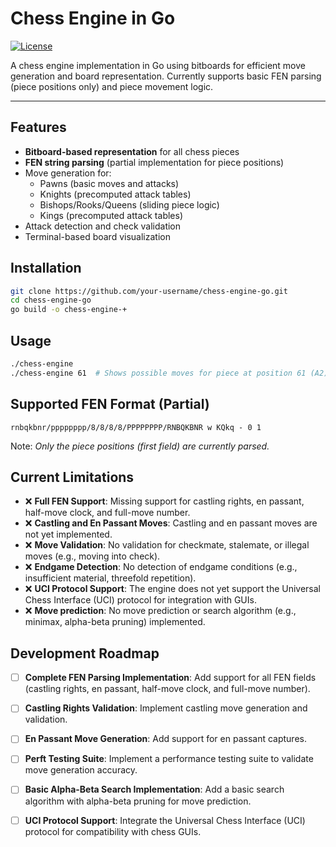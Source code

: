 # Chess Engine in Go
[![License](https://img.shields.io/badge/license-MIT-blue.svg)](LICENSE)

A chess engine implementation in Go using bitboards for efficient move generation and board representation. Currently supports basic FEN parsing (piece positions only) and piece movement logic.

---

## Features

- **Bitboard-based representation** for all chess pieces
- **FEN string parsing** (partial implementation for piece positions)
- Move generation for:
  - Pawns (basic moves and attacks)
  - Knights (precomputed attack tables)
  - Bishops/Rooks/Queens (sliding piece logic)
  - Kings (precomputed attack tables)
- Attack detection and check validation
- Terminal-based board visualization

## Installation

```bash
git clone https://github.com/your-username/chess-engine-go.git
cd chess-engine-go
go build -o chess-engine-+
```

## Usage
```bash
./chess-engine
./chess-engine 61  # Shows possible moves for piece at position 61 (A2)
```

## Supported FEN Format (Partial)
```
rnbqkbnr/pppppppp/8/8/8/8/PPPPPPPP/RNBQKBNR w KQkq - 0 1
```
Note: *Only the piece positions (first field) are currently parsed.*

## Current Limitations

- ❌ **Full FEN Support**: Missing support for castling rights, en passant, half-move clock, and full-move number.
- ❌ **Castling and En Passant Moves**: Castling and en passant moves are not yet implemented.
- ❌ **Move Validation**: No validation for checkmate, stalemate, or illegal moves (e.g., moving into check).
- ❌ **Endgame Detection**: No detection of endgame conditions (e.g., insufficient material, threefold repetition).
- ❌ **UCI Protocol Support**: The engine does not yet support the Universal Chess Interface (UCI) protocol for integration with GUIs.
- ❌ **Move prediction**: No move prediction or search algorithm (e.g., minimax, alpha-beta pruning) implemented.

## Development Roadmap

- [ ] **Complete FEN Parsing Implementation**: Add support for all FEN fields (castling rights, en passant, half-move clock, and full-move number).
- [ ] **Castling Rights Validation**: Implement castling move generation and validation.
- [ ] **En Passant Move Generation**: Add support for en passant captures.
- [ ] **Perft Testing Suite**: Implement a performance testing suite to validate move generation accuracy.
- [ ] **Basic Alpha-Beta Search Implementation**: Add a basic search algorithm with alpha-beta pruning for move prediction.
- [ ] **UCI Protocol Support**: Integrate the Universal Chess Interface (UCI) protocol for compatibility with chess GUIs.



